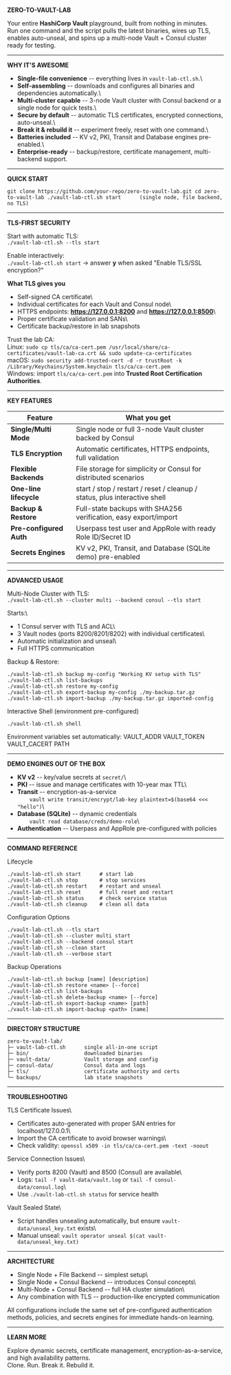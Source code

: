 **ZERO-TO-VAULT-LAB**

Your entire **HashiCorp Vault** playground, built from nothing in minutes.\
Run one command and the script pulls the latest binaries, wires up TLS, enables auto-unseal, and spins up a multi-node Vault + Consul cluster ready for testing.

* * * * *

**WHY IT'S AWESOME**

- **Single-file convenience** -- everything lives in `vault-lab-ctl.sh`.\
- **Self-assembling** -- downloads and configures all binaries and dependencies automatically.\
- **Multi-cluster capable** -- 3-node Vault cluster with Consul backend or a single node for quick tests.\
- **Secure by default** -- automatic TLS certificates, encrypted connections, auto-unseal.\
- **Break it & rebuild it** -- experiment freely, reset with one command.\
- **Batteries included** -- KV v2, PKI, Transit and Database engines pre-enabled.\
- **Enterprise-ready** -- backup/restore, certificate management, multi-backend support.

* * * * *

**QUICK START**

`git clone https://github.com/your-repo/zero-to-vault-lab.git
cd zero-to-vault-lab
./vault-lab-ctl.sh start      (single node, file backend, no TLS)`

* * * * *

**TLS-FIRST SECURITY**

Start with automatic TLS:\
`./vault-lab-ctl.sh --tls start`

Enable interactively:\
`./vault-lab-ctl.sh start` → answer **y** when asked "Enable TLS/SSL encryption?"

**What TLS gives you**

- Self-signed CA certificate\
- Individual certificates for each Vault and Consul node\
- HTTPS endpoints: **<https://127.0.0.1:8200>** and **<https://127.0.0.1:8500>**\
- Proper certificate validation and SANs\
- Certificate backup/restore in lab snapshots

Trust the lab CA:\
Linux: `sudo cp tls/ca/ca-cert.pem /usr/local/share/ca-certificates/vault-lab-ca.crt && sudo update-ca-certificates`\
macOS: `sudo security add-trusted-cert -d -r trustRoot -k /Library/Keychains/System.keychain tls/ca/ca-cert.pem`\
Windows: import `tls/ca/ca-cert.pem` into **Trusted Root Certification Authorities**.

* * * * *

**KEY FEATURES**

| Feature | What you get |
| --- | --- |
| **Single/Multi Mode** | Single node or full 3-node Vault cluster backed by Consul |
| **TLS Encryption** | Automatic certificates, HTTPS endpoints, full validation |
| **Flexible Backends** | File storage for simplicity or Consul for distributed scenarios |
| **One-line lifecycle** | start / stop / restart / reset / cleanup / status, plus interactive shell |
| **Backup & Restore** | Full-state backups with SHA256 verification, easy export/import |
| **Pre-configured Auth** | Userpass test user and AppRole with ready Role ID/Secret ID |
| **Secrets Engines** | KV v2, PKI, Transit, and Database (SQLite demo) pre-enabled |

* * * * *

**ADVANCED USAGE**

Multi-Node Cluster with TLS:\
`./vault-lab-ctl.sh --cluster multi --backend consul --tls start`

Starts:\
- 1 Consul server with TLS and ACL\
- 3 Vault nodes (ports 8200/8201/8202) with individual certificates\
- Automatic initialization and unseal\
- Full HTTPS communication

Backup & Restore:

```
./vault-lab-ctl.sh backup my-config "Working KV setup with TLS"
./vault-lab-ctl.sh list-backups
./vault-lab-ctl.sh restore my-config
./vault-lab-ctl.sh export-backup my-config ./my-backup.tar.gz
./vault-lab-ctl.sh import-backup ./my-backup.tar.gz imported-config
```

Interactive Shell (environment pre-configured)

`
./vault-lab-ctl.sh shell
`

Environment variables set automatically:
  VAULT_ADDR
  VAULT_TOKEN
  VAULT_CACERT
  PATH

* * * * *

**DEMO ENGINES OUT OF THE BOX**

- **KV v2** -- key/value secrets at `secret/`\
- **PKI** -- issue and manage certificates with 10-year max TTL\
- **Transit** -- encryption-as-a-service\
  `vault write transit/encrypt/lab-key plaintext=$(base64 <<< "hello")`\
- **Database (SQLite)** -- dynamic credentials\
  `vault read database/creds/demo-role`\
- **Authentication** -- Userpass and AppRole pre-configured with policies

* * * * *

**COMMAND REFERENCE**

Lifecycle

```
./vault-lab-ctl.sh start      # start lab
./vault-lab-ctl.sh stop       # stop services
./vault-lab-ctl.sh restart    # restart and unseal
./vault-lab-ctl.sh reset      # full reset and restart
./vault-lab-ctl.sh status     # check service status
./vault-lab-ctl.sh cleanup    # clean all data
```

Configuration Options

```
./vault-lab-ctl.sh --tls start
./vault-lab-ctl.sh --cluster multi start
./vault-lab-ctl.sh --backend consul start
./vault-lab-ctl.sh --clean start
./vault-lab-ctl.sh --verbose start
```

Backup Operations

```
./vault-lab-ctl.sh backup [name] [description]
./vault-lab-ctl.sh restore <name> [--force]
./vault-lab-ctl.sh list-backups
./vault-lab-ctl.sh delete-backup <name> [--force]
./vault-lab-ctl.sh export-backup <name> [path]
./vault-lab-ctl.sh import-backup <path> [name]
```

* * * * *

**DIRECTORY STRUCTURE**

```
zero-to-vault-lab/
├─ vault-lab-ctl.sh      single all-in-one script
├─ bin/                  downloaded binaries
├─ vault-data/           Vault storage and config
├─ consul-data/          Consul data and logs
├─ tls/                  certificate authority and certs
└─ backups/              lab state snapshots
```

* * * * *

**TROUBLESHOOTING**

TLS Certificate Issues\
- Certificates auto-generated with proper SAN entries for localhost/127.0.0.1\
- Import the CA certificate to avoid browser warnings\
- Check validity: `openssl x509 -in tls/ca/ca-cert.pem -text -noout`

Service Connection Issues\
- Verify ports 8200 (Vault) and 8500 (Consul) are available\
- Logs: `tail -f vault-data/vault.log` or `tail -f consul-data/consul.log`\
- Use `./vault-lab-ctl.sh status` for service health

Vault Sealed State\
- Script handles unsealing automatically, but ensure `vault-data/unseal_key.txt` exists\
- Manual unseal: `vault operator unseal $(cat vault-data/unseal_key.txt)`

* * * * *

**ARCHITECTURE**

- Single Node + File Backend -- simplest setup\
- Single Node + Consul Backend -- introduces Consul concepts\
- Multi-Node + Consul Backend -- full HA cluster simulation\
- Any combination with TLS -- production-like encrypted communication

All configurations include the same set of pre-configured authentication methods, policies, and secrets engines for immediate hands-on learning.

* * * * *

**LEARN MORE**

Explore dynamic secrets, certificate management, encryption-as-a-service, and high availability patterns.\
Clone. Run. Break it. Rebuild it.
